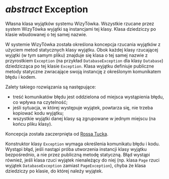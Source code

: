 *abstract* Exception
===

Własna klasa wyjątków systemu WizyTówka. Wszystkie rzucane przez system WizyTówka wyjątki są instancjami tej klasy. Klasa dziedziczy po klasie wbudowanej o tej samej nazwie.

W systemie WizyTówka została określona koncepcja rzucania wyjątków z użyciem metod statycznych klasy wyjątku. Obok każdej klasy rzucającej wyjątki (w tym samym pliku) znajduje się klasa o tej samej nazwie z przyrostkiem `Exception` (na przykład `DatabaseException` dla klasy `Database`) dziedzicząca po tej klasie `Exception`. Klasa wyjątku definiuje publiczne metody statyczne zwracające swoją instancję z określonym komunikatem błędu i kodem.

Zalety takiego rozwiązania są następujące:

- treść komunikatów błędu jest oddzielona od miejsca wystąpienia błędu, co wpływa na czytelność;
- jeśli sytuacja, w której występuje wyjątek, powtarza się, nie trzeba kopiować kodu wyjątku;
- wszystkie wyjątki danej klasy są zgrupowane w jednym miejscu (na końcu pliku klasy).

Koncepcja została zaczerpnięta od [Rossa Tucka](http://rosstuck.com/formatting-exception-messages).

Konstruktor klasy `Exception` wymaga określenia komunikatu błędu i kodu. Wystąpi błąd, jeśli nastąpi próba utworzenia instancji klasy wyjątku bezpośrednio, a nie przez publiczną metodę statyczną. Błąd wystąpi również, jeśli klasa rzuci wyjątek nienależący do niej (np. klasa `Page` rzuci wyjątek `DatabaseException` zamiast `PageException`), chyba że klasa dziedziczy po klasie, do której należy wyjątek.